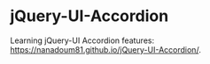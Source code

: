 # jQuery-UI-Accordion
Learning jQuery-UI Accordion features: https://nanadoum81.github.io/jQuery-UI-Accordion/.
